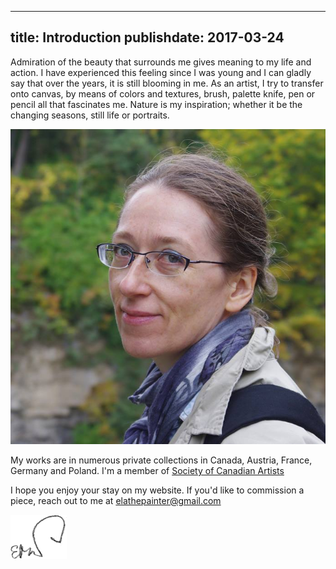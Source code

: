 
---
title: Introduction
publishdate: 2017-03-24
---

Admiration of the beauty that surrounds me gives meaning to my life and action. I have experienced this feeling since I was young and I can gladly say that over the years, it is still blooming in me. As an artist, I try to transfer onto canvas, by means of colors and textures, brush, palette knife, pen or pencil all that fascinates me. Nature is my inspiration; whether it be the changing seasons, still life or portraits.

<img id="introductionImage" src="/images/ela.jpg" />

My works are in numerous private collections in Canada, Austria, France, Germany and Poland. I'm a member of [Society of Canadian Artists](http://www.societyofcanadianartists.com/content/gallery/gallery_inside.aspx?id=653)

I hope you enjoy your stay on my website. If you'd like to commission a piece, reach out to me at <a href="mailto:elathepainter@gmail.com">elathepainter@gmail.com</a>

<img class="signature" src="/images/emw.png"/>
